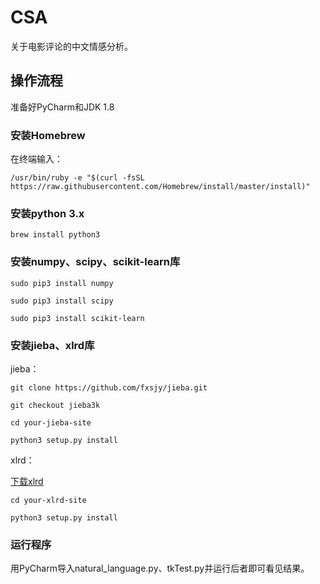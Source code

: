 # CSA
关于电影评论的中文情感分析。
## 操作流程
准备好PyCharm和JDK 1.8
### 安装Homebrew
在终端输入：
```
/usr/bin/ruby -e "$(curl -fsSL https://raw.githubusercontent.com/Homebrew/install/master/install)"
```
### 安装python 3.x
```
brew install python3
```
### 安装numpy、scipy、scikit-learn库
```
sudo pip3 install numpy
```
```
sudo pip3 install scipy
```
```
sudo pip3 install scikit-learn
```
### 安装jieba、xlrd库
jieba：
```
git clone https://github.com/fxsjy/jieba.git
```
```
git checkout jieba3k
```
```
cd your-jieba-site
```
```
python3 setup.py install
```
xlrd：

[下载xlrd](https://pypi.python.org/pypi/xlrd)
```
cd your-xlrd-site
```
```
python3 setup.py install
```
### 运行程序
用PyCharm导入natural_language.py、tkTest.py并运行后者即可看见结果。
